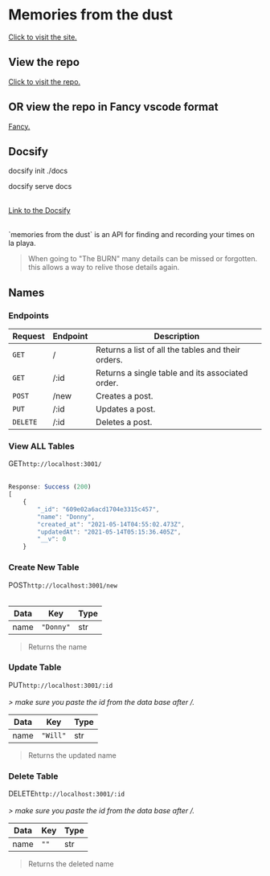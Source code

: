 # Memories from the dust
[Click to visit the site.](https://www.google.com/)

## View the repo
[Click to visit the repo.](https://github.com/donaldvallejo/BurningManApi.git)

## OR view the repo in Fancy vscode format
[Fancy.](https://github1s.com/donaldvallejo/BurningManApi.git)

## Docsify

docsify init ./docs
<br>

docsify serve docs   
<br>

[Link to the Docsify](http://bitbybit.codes/BurningManApi/)

<br>
`memories from the dust` is an API for finding and recording your times on la playa.
<br>

>When going to "The BURN" many details can be missed or forgotten. this allows a way to relive those details again.

 ## Names

 ### Endpoints

 Request | Endpoint | Description
 ----------- | ----------- | -----------
 `GET` | / | Returns a list of all the tables and their orders.
 `GET` | /:id | Returns a single table and its associated order.
 `POST` | /new | Creates a post.
 `PUT` | /:id | Updates a post.
 `DELETE` | /:id | Deletes a post.

 ### View ALL Tables

GET`http://localhost:3001/`<br><br>

```javascript
Response: Success (200)
[
    {
        "_id": "609e02a6acd1704e3315c457",
        "name": "Donny",
        "created_at": "2021-05-14T04:55:02.473Z",
        "updatedAt": "2021-05-14T05:15:36.405Z",
        "__v": 0
    }
```
### Create New Table

POST`http://localhost:3001/new`<br><br>

Data | Key | Type
---- | --- | ----
name | `"Donny"` | str

> Returns the name

### Update Table

PUT`http://localhost:3001/:id`<br><br>
*> make sure you paste the id from the data base after /.*

Data | Key | Type
---- | --- | ----
name | `"Will"` | str

> Returns the updated name

### Delete Table

DELETE`http://localhost:3001/:id`<br><br>
*> make sure you paste the id from the data base after /.*

Data | Key | Type
---- | --- | ----
name | `""` | str

> Returns the deleted name
